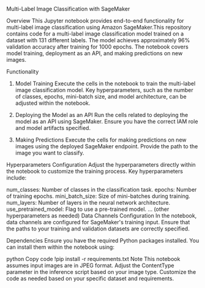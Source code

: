 Multi-Label Image Classification with SageMaker

Overview
This Jupyter notebook provides end-to-end functionality for multi-label image classification using Amazon SageMaker.This repository contains code for a multi-label image classification model trained on a dataset with 131 different labels. The model achieves approximately 96% validation accuracy after training for 1000 epochs. The notebook covers model training, deployment as an API, and making predictions on new images.

Functionality
1. Model Training
Execute the cells in the notebook to train the multi-label image classification model. Key hyperparameters, such as the number of classes, epochs, mini-batch size, and model architecture, can be adjusted within the notebook.

2. Deploying the Model as an API
Run the cells related to deploying the model as an API using SageMaker. Ensure you have the correct IAM role and model artifacts specified.

3. Making Predictions
Execute the cells for making predictions on new images using the deployed SageMaker endpoint. Provide the path to the image you want to classify.

Hyperparameters Configuration
Adjust the hyperparameters directly within the notebook to customize the training process. Key hyperparameters include:

num_classes: Number of classes in the classification task.
epochs: Number of training epochs.
mini_batch_size: Size of mini-batches during training.
num_layers: Number of layers in the neural network architecture.
use_pretrained_model: Flag to use a pre-trained model.
... (other hyperparameters as needed)
Data Channels Configuration
In the notebook, data channels are configured for SageMaker's training input. Ensure that the paths to your training and validation datasets are correctly specified.

Dependencies
Ensure you have the required Python packages installed. You can install them within the notebook using:

python
Copy code
!pip install -r requirements.txt
Note
This notebook assumes input images are in JPEG format. Adjust the ContentType parameter in the inference script based on your image type.
Customize the code as needed based on your specific dataset and requirements.
